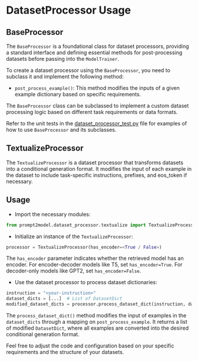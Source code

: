 # DatasetProcessor Usage

## BaseProcessor

The `BaseProcessor` is a foundational class for dataset processors, providing a
standard interface and defining essential methods for post-processing datasets
before passing into the `ModelTrainer`.

To create a dataset processor using the `BaseProcessor`, you need to subclass it
and implement the following method:

- `post_process_example()`: This method modifies the inputs of a given
example dictionary based on specific requirements.

The `BaseProcessor` class can be subclassed to implement a custom dataset
processing logic based on different task requirements or data formats.

Refer to the unit tests in the
[dataset_processor_test.py](../../tests/dataset_processor_test.py) file for
examples of how to use `BaseProcessor` and its subclasses.

## TextualizeProcessor

The `TextualizeProcessor` is a dataset processor that transforms
datasets into a conditional generation format. It modifies the
input of each example in the dataset to include task-specific
instructions, prefixes, and eos_token if necessary.

## Usage

- Import the necessary modules:

```python
from prompt2model.dataset_processor.textualize import TextualizeProcessor
```

- Initialize an instance of the `TextualizeProcessor`:

```python
processor = TextualizeProcessor(has_encoder=<True / False>)
```

The `has_encoder` parameter indicates whether the retrieved model has an
encoder. For encoder-decoder models like T5, set `has_encoder=True`. For
decoder-only models like GPT2, set `has_encoder=False`.

- Use the dataset processor to process dataset dictionaries:

```python
instruction = "<your-instruction>"
dataset_dicts = [...]  # List of DatasetDict
modified_dataset_dicts = processor.process_dataset_dict(instruction, dataset_dicts)
```

The `process_dataset_dict()` method modifies the input of examples in
the `dataset_dicts` through a mapping on `post_process_example`. It returns a list
of modified `DatasetDict`, where all examples are converted into the desired
conditional generation format.

Feel free to adjust the code and configuration based on your specific
requirements and the structure of your datasets.
